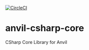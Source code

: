 [![CircleCI](https://circleci.com/gh/scratch-games/anvil-csharp-core/tree/main.svg?style=shield&circle-token=75e18a1354e8eb105cb7601a6f640b23e6975da4)](https://circleci.com/gh/scratch-games/anvil-csharp-core/tree/main)
# anvil-csharp-core
CSharp Core Library for Anvil

